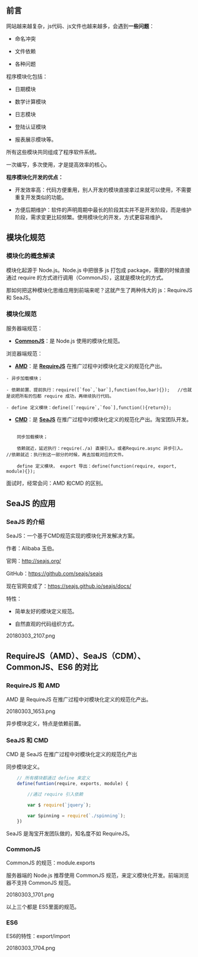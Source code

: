 

## 前言

网站越来越复杂，js代码、js文件也越来越多，会遇到**一些问题**：

- 命名冲突

- 文件依赖

- 各种问题

程序模块化包括：

- 日期模块

- 数学计算模块

- 日志模块

- 登陆认证模块

- 报表展示模块等。

所有这些模块共同组成了程序软件系统。

一次编写，多次使用，才是提高效率的核心。


**程序模块化开发的优点：**

- 开发效率高：代码方便重用，别人开发的模块直接拿过来就可以使用，不需要重复开发类似的功能。

- 方便后期维护：软件的声明周期中最长的阶段其实并不是开发阶段，而是维护阶段，需求变更比较频繁。使用模块化的开发，方式更容易维护。

## 模块化规范

###  模块化的概念解读

模块化起源于 Node.js。Node.js 中把很多 js 打包成 package，需要的时候直接通过 require 的方式进行调用（CommonJS），这就是模块化的方式。

那如何把这种模块化思维应用到前端来呢？这就产生了两种伟大的 js：RequireJS 和 SeaJS。



### 模块化规范

服务器端规范：

- [**CommonJS**](http://www.commonjs.org/)：是 Node.js 使用的模块化规范。

浏览器端规范：

- [**AMD**](https://github.com/amdjs/amdjs-api)：是 **[RequireJS](http://requirejs.org/)** 在推广过程中对模块化定义的规范化产出。

```
- 异步加载模块；

- 依赖前置、提前执行：require([`foo`,`bar`],function(foo,bar){});   //也就是说把所有的包都 require 成功，再继续执行代码。

- define 定义模块：define([`require`,`foo`],function(){return});
```

- **[CMD](https://github.com/amdjs/amdjs-api)**：是 **[SeaJS](http://seajs.org/)** 在推广过程中对模块化定义的规范化产出。淘宝团队开发。

```

	同步加载模块；

	依赖就近，延迟执行：require(./a) 直接引入。或者Require.async 异步引入。   //依赖就近：执行到这一部分的时候，再去加载对应的文件。

	define 定义模块， export 导出：define(function(require, export, module){});
```


面试时，经常会问：AMD 和CMD 的区别。



## SeaJS 的应用

### SeaJS 的介绍

SeaJS：一个基于CMD规范实现的模块化开发解决方案。

作者：Alibaba 玉伯。

官网：<http://seajs.org/>

GitHub：<https://github.com/seajs/seajs>

现在官网变成了：<https://seajs.github.io/seajs/docs/>

特性：

- 简单友好的模块定义规范。

- 自然直观的代码组织方式。


20180303_2107.png








## RequireJS（AMD）、SeaJS（CDM）、CommonJS、ES6 的对比

### RequireJS 和 AMD


AMD 是 RequireJS 在推广过程中对模块化定义的规范化产出。


20180303_1653.png


异步模块定义，特点是依赖前置。


### SeaJS 和 CMD

CMD 是 SeaJS 在推广过程中对模块化定义的规范化产出


同步模块定义。

```javascript
	// 所有模块都通过 define 来定义
	define(funtion(require, exports, module) {

        //通过 require 引入依赖

        var $ require(`jquery`);

        var Spinning = require(`./spinning`);
	})
```

SeaJS 是淘宝开发团队做的，知名度不如 RequireJS。

### CommonJS

CommonJS 的规范：module.exports

服务器端的 Node.js 推荐使用 CommonJS 规范，来定义模块化开发。前端浏览器不支持 CommonJS 规范。

20180303_1701.png


以上三个都是 ES5里面的规范。

### ES6

ES6的特性：export/import

20180303_1704.png
















